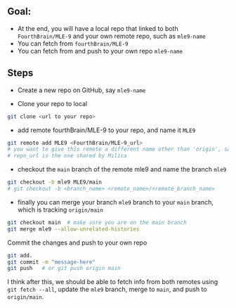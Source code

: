 ## Goal: 
- At the end, you will have a local repo that linked to both `FourthBrain/MLE-9` and your own remote repo, such as `mle9-name`
- You can fetch from `fourthBrain/MLE-9`
- You can fetch from and push to your own repo `mle9-name`

## Steps 

- Create a new repo on GitHub, say `mle9-name`

- Clone your repo to local 
```bash 
git clone <url to your repo>
```

- add remote fourthBrain/MLE-9 to your repo, and name it `MLE9`
```bash 
git remote add MLE9 <FourthBrain/MLE-9_url> 
# you want to give this remote a different name other than 'origin', say `MLE9` 
# repo_url is the one shared by Milica 
```

- checkout the `main` branch of the remote mle9 and name the branch `mle9`
```bash
git checkout -b mle9 MLE9/main 
# git checkout -b <branch_name> <remote_name>/<remote_branch_name>
```

- finally you can merge your branch `mle9` branch to your `main` branch, which is tracking `origin/main`

```bash 
git checkout main  # make sure you are on the main branch  
git merge mle9 --allow-unrelated-histories 
```

Commit the changes and push to your own repo 
```bash
git add. 
git commit -m "message-here"
git push   # or git push origin main 
```

I think after this, we should be able to fetch info from both remotes using `git fetch --all`, update the `mle9` branch, merge to `main`, and push to `origin/main`. 